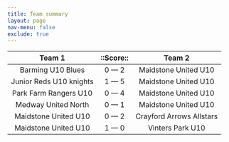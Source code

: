 ```yaml
---
title: Team summary
layout: page
nav-menu: false
exclude: true
---
```




|         Team 1          |  ::Score::  |          Team 2          |
|:-----------------------:|:-----------:|:------------------------:|
|    Barming U10 Blues    | 0 &mdash; 2 |   Maidstone United U10   |
| Junior Reds U10 knights | 1 &mdash; 5 |   Maidstone United U10   |
|  Park Farm Rangers U10  | 0 &mdash; 4 |   Maidstone United U10   |
|   Medway United North   | 0 &mdash; 1 |   Maidstone United U10   |
|  Maidstone United U10   | 0 &mdash; 2 | Crayford Arrows Allstars |
|  Maidstone United U10   | 1 &mdash; 0 |     Vinters Park U10     |

 <br /><br /><br />